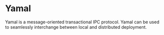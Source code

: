 # Yamal
Yamal is a message-oriented transactional IPC protocol. Yamal can be used to seamlessly interchange between local and distributed deployment.

